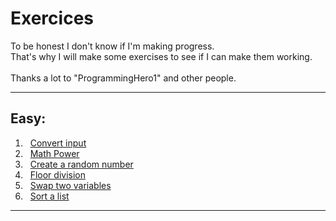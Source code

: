 # Exercices
To be honest I don't know if I'm making progress.
<br />That's why I will make some exercises to see if I can make them working. 
<br /><br />
Thanks a lot to "ProgrammingHero1" and other people.

---------------
## Easy:
1. &nbsp; [Convert input](https://github.com/Yuki69Okita/Exercises/tree/main/1.%20Easy#ex-1---convert-input) <br />
2. &nbsp; [Math Power](https://github.com/Yuki69Okita/Exercises/tree/main/1.%20Easy#ex-2---math-power) <br />
3. &nbsp; [Create a random number](https://github.com/Yuki69Okita/Exercises/tree/main/1.%20Easy#ex-3---create-a-random-number) <br />
4. &nbsp; [Floor division](https://github.com/Yuki69Okita/Exercises/tree/main/1.%20Easy#ex-4---floor-division) <br />
5. &nbsp; [Swap two variables](https://github.com/Yuki69Okita/Exercises/tree/main/1.%20Easy#ex-5---swap-two-variables) <br />
6. &nbsp; [Sort a list](https://github.com/Yuki69Okita/Exercises/blob/main/1.%20Easy/README.md#ex-6---sort-a-list) <br />

-----------------
